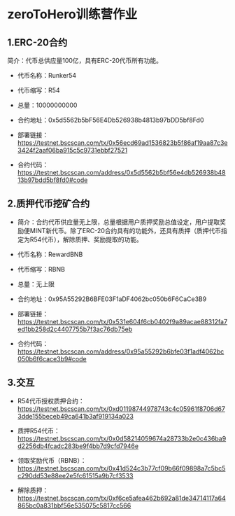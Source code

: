 # zeroToHero训练营作业

## 1.ERC-20合约

简介：代币总供应量100亿，具有ERC-20代币所有功能。

 - 代币名称：Runker54

 - 代币缩写：R54

 - 总量：10000000000

 - 合约地址：0x5d5562b5bF56E4Db526938b4813b97bDD5bf8Fd0

 - 部署链接：https://testnet.bscscan.com/tx/0x56ecd69ad1536823b5f86af19aa87c3e3424f2aaf06ba915c5c9731ebbf27521

 - 合约代码：https://testnet.bscscan.com/address/0x5d5562b5bf56e4db526938b4813b97bdd5bf8fd0#code

## 2.质押代币挖矿合约

 - 简介：合约代币供应量无上限，总量根据用户质押奖励总值设定，用户提取奖励便MINT新代币。除了ERC-20合约具有的功能外，还具有质押（质押代币指定为R54代币），解除质押、奖励提取的功能。
 
 - 代币名称：RewardBNB

 - 代币缩写：RBNB

 - 总量：无上限

 - 合约地址：0x95A55292B6BFE03F1aDF4062bc050b6F6CaCe3B9

 - 部署链接：https://testnet.bscscan.com/tx/0x531e604f6cb0402f9a89acae88312fa7ed1bb258d2c4407755b7f3ac76db75eb
 
 - 合约代码：https://testnet.bscscan.com/address/0x95a55292b6bfe03f1adf4062bc050b6f6cace3b9#code


## 3.交互

 - R54代币授权质押合约：https://testnet.bscscan.com/tx/0xd01198744978743c4c05961f8706d673dde155beceb49ca641b3af919134a023

 - 质押R54代币：https://testnet.bscscan.com/tx/0x0d58214059674a28733b2e0c436ba9d2256db4fcadc283be9f4bb7d9cfd7946e

 - 领取奖励代币（RBNB）：https://testnet.bscscan.com/tx/0x41d524c3b77cf09b66f09898a7c5bc5c290dd53e88ee2e5fc61515a9b7cf3533

 - 解除质押：https://testnet.bscscan.com/tx/0xf6ce5afea462b692a81de34714117a64865bc0a831bbf56e535075c5817cc566


